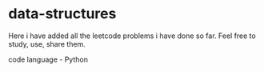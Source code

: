 ﻿# data-structures

Here i have added all the leetcode problems i have done so far.
Feel free to study, use, share them.

code language - Python


